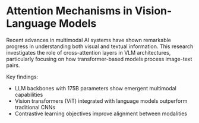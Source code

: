 # Attention Mechanisms in Vision-Language Models

Recent advances in multimodal AI systems have shown remarkable progress in understanding both visual and textual information. This research investigates the role of cross-attention layers in VLM architectures, particularly focusing on how transformer-based models process image-text pairs.

Key findings:
- LLM backbones with 175B parameters show emergent multimodal capabilities
- Vision transformers (ViT) integrated with language models outperform traditional CNNs
- Contrastive learning objectives improve alignment between modalities
